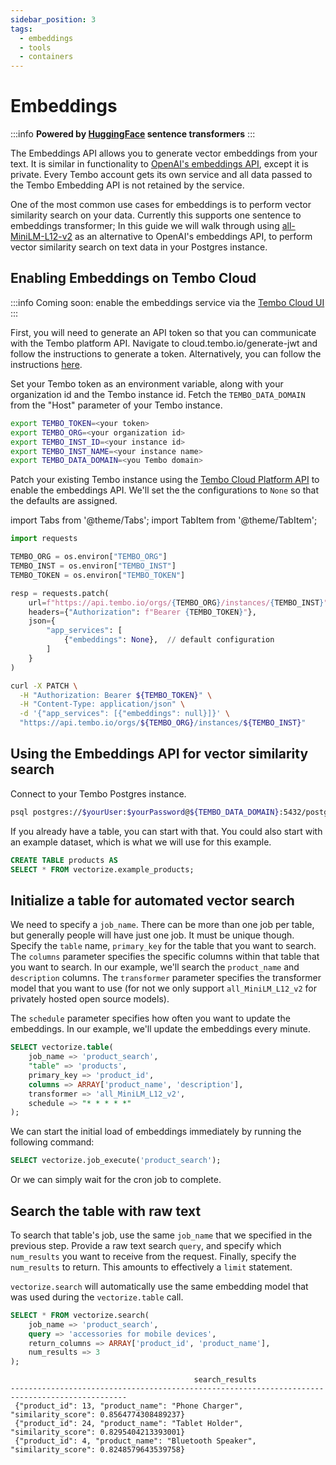 ```yaml
---
sidebar_position: 3
tags:
  - embeddings
  - tools
  - containers
---
```


# Embeddings

:::info
**Powered by [HuggingFace](https://huggingface.co/sentence-transformers/) sentence transformers**
:::

The Embeddings API allows you to generate vector embeddings from your text. It is similar in functionality to [OpenAI's embeddings API](https://platform.openai.com/docs/guides/embeddings), except it is private. Every Tembo account gets its own service and all data passed to the Tembo Embedding API is not retained by the service.

One of the most common use cases for embeddings is to perform vector similarity search on your data. Currently this supports one sentence to embeddings transformer; In this guide we will walk through using [all-MiniLM-L12-v2](https://huggingface.co/sentence-transformers/all-MiniLM-L12-v2) as an alternative to OpenAI's embeddings API, to perform vector similarity search on text data in your Postgres instance.

## Enabling Embeddings on Tembo Cloud

:::info
Coming soon: enable the embeddings service via the [Tembo Cloud UI](https://cloud.tembo.io)
:::

First, you will need to generate an API token so that you can communicate with the Tembo platform API. Navigate to cloud.tembo.io/generate-jwt and follow the instructions to generate a token. Alternatively, you can follow the instructions [here](https://tembo.io/docs/tembo-cloud/security-and-authentication/api-authentication).

Set your Tembo token as an environment variable, along with your organization id and the Tembo instance id. Fetch the `TEMBO_DATA_DOMAIN` from the "Host" parameter of your Tembo instance.

```bash
export TEMBO_TOKEN=<your token>
export TEMBO_ORG=<your organization id>
export TEMBO_INST_ID=<your instance id>
export TEMBO_INST_NAME=<your instance name>
export TEMBO_DATA_DOMAIN=<you Tembo domain>
```

Patch your existing Tembo instance using the [Tembo Cloud Platform API](https://tembo.io/docs/tembo-cloud/openapi) to enable the embeddings API. We'll set the the configurations to `None` so that the defaults are assigned.

import Tabs from '@theme/Tabs';
import TabItem from '@theme/TabItem';

<Tabs>
<TabItem value="py" label="Python">

```py
import requests

TEMBO_ORG = os.environ["TEMBO_ORG"]
TEMBO_INST = os.environ["TEMBO_INST"]
TEMBO_TOKEN = os.environ["TEMBO_TOKEN"]

resp = requests.patch(
    url=f"https://api.tembo.io/orgs/{TEMBO_ORG}/instances/{TEMBO_INST}",
    headers={"Authorization": f"Bearer {TEMBO_TOKEN}"},
    json={
        "app_services": [
            {"embeddings": None},  // default configuration
        ]
    }
)
```

</TabItem>

<TabItem value="curl" label="Curl">

```bash
curl -X PATCH \
  -H "Authorization: Bearer ${TEMBO_TOKEN}" \
  -H "Content-Type: application/json" \
  -d '{"app_services": [{"embeddings": null}]}' \
  "https://api.tembo.io/orgs/${TEMBO_ORG}/instances/${TEMBO_INST}"
```

</TabItem>
</Tabs>

## Using the Embeddings API for vector similarity search

Connect to your Tembo Postgres instance.

```bash
psql postgres://$yourUser:$yourPassword@${TEMBO_DATA_DOMAIN}:5432/postgres
```

If you already have a table, you can start with that. You could also start with an example dataset, which is what we will use for this example.

```sql
CREATE TABLE products AS 
SELECT * FROM vectorize.example_products;
```

## Initialize a table for automated vector search

We need to specify a `job_name`. There can be more than one job per table, but generally people will have just one job. It must be unique though. Specify the `table` name, `primary_key` for the table that you want to search. The `columns`
parameter specifies the specific columns within that table that you want to search. In our example, we'll search the `product_name` and `description` columns. The `transformer` parameter specifies the transformer model that you want to use (for not we only support `all_MiniLM_L12_v2` for privately hosted open source models). 

The `schedule` parameter specifies how often you want to update the embeddings. In our example, we'll update the embeddings every minute.

```sql
SELECT vectorize.table(
    job_name => 'product_search',
    "table" => 'products',
    primary_key => 'product_id',
    columns => ARRAY['product_name', 'description'],
    transformer => 'all_MiniLM_L12_v2',
    schedule => "* * * * *"
);
```

We can start the initial load of embeddings immediately by running the following command:

```sql
SELECT vectorize.job_execute('product_search');
```

Or we can simply wait for the cron job to complete.

## Search the table with raw text

To search that table's job, use the same `job_name` that we specified in the previous step.
 Provide a raw text search `query`, and specify which `num_results` you want to receive from the request.
 Finally, specify the `num_results` to return. This amounts to effectively a `limit` statement.

`vectorize.search` will automatically use the same embedding model that was used during the `vectorize.table` call.


```sql
SELECT * FROM vectorize.search(
    job_name => 'product_search',
    query => 'accessories for mobile devices',
    return_columns => ARRAY['product_id', 'product_name'],
    num_results => 3
);
```

```console
                                         search_results                                         
------------------------------------------------------------------------------------------------
 {"product_id": 13, "product_name": "Phone Charger", "similarity_score": 0.8564774308489237}
 {"product_id": 24, "product_name": "Tablet Holder", "similarity_score": 0.8295404213393001}
 {"product_id": 4, "product_name": "Bluetooth Speaker", "similarity_score": 0.8248579643539758}
```